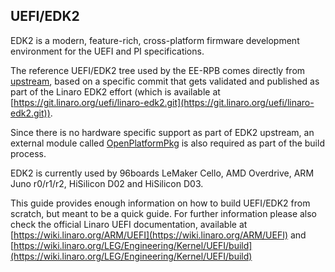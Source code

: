 ## UEFI/EDK2

EDK2 is a modern, feature-rich, cross-platform firmware development environment for the UEFI and PI specifications.

The reference UEFI/EDK2 tree used by the EE-RPB comes directly from [upstream](https://github.com/tianocore/edk2), based on a specific commit that gets validated and published as part of the Linaro EDK2 effort (which is available at [https://git.linaro.org/uefi/linaro-edk2.git](https://git.linaro.org/uefi/linaro-edk2.git)).

Since there is no hardware specific support as part of EDK2 upstream, an external module called [OpenPlatformPkg](https://git.linaro.org/uefi/OpenPlatformPkg.git) is also required as part of the build process.

EDK2 is currently used by 96boards LeMaker Cello, AMD Overdrive, ARM Juno r0/r1/r2, HiSilicon D02 and HiSilicon D03.

This guide provides enough information on how to build UEFI/EDK2 from scratch, but meant to be a quick guide. For further information please also check the official Linaro UEFI documentation, available at [https://wiki.linaro.org/ARM/UEFI](https://wiki.linaro.org/ARM/UEFI) and  [https://wiki.linaro.org/LEG/Engineering/Kernel/UEFI/build](https://wiki.linaro.org/LEG/Engineering/Kernel/UEFI/build)
